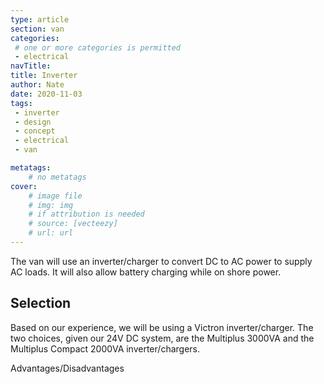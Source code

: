 ```yaml
---
type: article
section: van
categories: 
 # one or more categories is permitted
 - electrical
navTitle: 
title: Inverter
author: Nate
date: 2020-11-03
tags:
 - inverter
 - design
 - concept
 - electrical
 - van

metatags:
	# no metatags
cover: 
	# image file
	# img: img
	# if attribution is needed
	# source: [vecteezy]
	# url: url
---
```



The van will use an inverter/charger to convert DC to AC power to supply AC loads.  It will also allow battery charging while on shore power.

## Selection

Based on our experience, we will be using a Victron inverter/charger.  The two choices, given our 24V DC system, are the Multiplus 3000VA  and the Multiplus Compact 2000VA inverter/chargers.

Advantages/Disadvantages